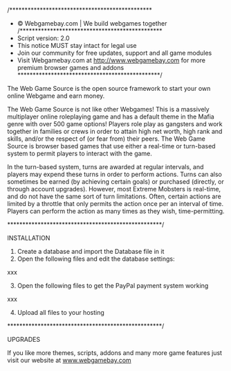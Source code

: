 /***********************************************
* © Webgamebay.com | We build webgames together
/***********************************************
* Script version: 2.0
* This notice MUST stay intact for legal use
* Join our community for free updates, support and all game modules
* Visit Webgamebay.com at http://www.webgamebay.com for more premium browser games and addons
***********************************************/

The Web Game Source is the open source framework to start your own online Webgame and earn money.

The Web Game Source is not like other Webgames! This is a massively multiplayer online roleplaying game and has a default theme in the Mafia genre with over 500 game options! Players role play as gangsters and work together in families or crews in order to attain high net worth, high rank and skills, and/or the respect of (or fear from) their peers. The Web Game Source is browser based games that use either a real-time or turn-based system to permit players to interact with the game. 

In the turn-based system, turns are awarded at regular intervals, and players may expend these turns in order to perform actions. Turns can also sometimes be earned (by achieving certain goals) or purchased (directly, or through account upgrades). However, most Extreme Mobsters is real-time, and do not have the same sort of turn limitations. Often, certain actions are limited by a throttle that only permits the action once per an interval of time. Players can perform the action as many times as they wish, time-permitting.

***************************************************/

INSTALLATION

1. Create a database and import the Database file in it
2. Open the following files and edit the database settings:

xxx

3. Open the following files to get the PayPal payment system working

xxx

4. Upload all files to your hosting

***************************************************/

UPGRADES

If you like more themes, scripts, addons and many more game features just visit our website at www.webgamebay.com
